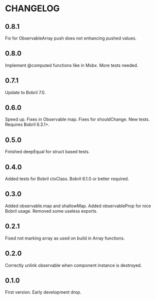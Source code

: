 CHANGELOG
===

0.8.1
--

Fix for ObservableArray push does not enhancing pushed values.

0.8.0
--

Implement @computed functions like in Mobx. More tests needed.

0.7.1
--

Update to Bobril 7.0.

0.6.0
--

Speed up. Fixes in Observable map. Fixes for shouldChange. New tests. Requires Bobril 6.3.1+.

0.5.0
--

Finished deepEqual for struct based tests.

0.4.0
--

Added tests for Bobril ctxClass. Bobril 6.1.0 or better required.

0.3.0
--

Added observable.map and shallowMap. Added observableProp for nice Bobril usage. Removed some useless exports.

0.2.1
--

Fixed not marking array as used on build in Array functions.

0.2.0
--

Correctly unlink observable when component instance is destroyed.

0.1.0
--

First version. Early development drop.
